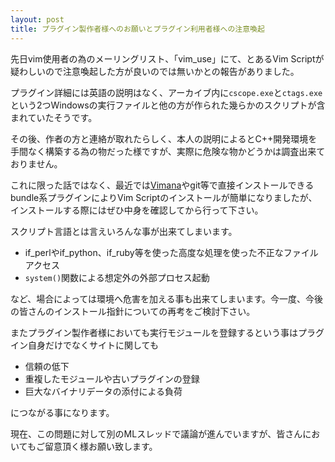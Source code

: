 ```yaml
---
layout: post
title: プラグイン製作者様へのお願いとプラグイン利用者様への注意喚起
---
```


先日vim使用者の為のメーリングリスト、「vim\_use」にて、とあるVim Scriptが疑わしいので注意喚起した方が良いのでは無いかとの報告がありました。

プラグイン詳細には英語の説明はなく、アーカイブ内に`cscope.exe`と`ctags.exe`という2つWindowsの実行ファイルと他の方が作られた幾らかのスクリプトが含まれていたそうです。

その後、作者の方と連絡が取れたらしく、本人の説明によるとC++開発環境を手間なく構築する為の物だった様ですが、実際に危険な物かどうかは調査出来ておりません。

これに限った話ではなく、最近では[Vimana](http://search.cpan.org/dist/Vimana/)やgit等で直接インストールできるbundle系プラグインによりVim Scriptのインストールが簡単になりましたが、インストールする際にはぜひ中身を確認してから行って下さい。

スクリプト言語とは言えいろんな事が出来てしまいます。

- if\_perlやif\_python、if\_ruby等を使った高度な処理を使った不正なファイルアクセス
- `system()`関数による想定外の外部プロセス起動

など、場合によっては環境へ危害を加える事も出来てしまいます。今一度、今後の皆さんのインストール指針についての再考をご検討下さい。

またプラグイン製作者様においても実行モジュールを登録するという事はプラグイン自身だけでなくサイトに関しても

- 信頼の低下
- 重複したモジュールや古いプラグインの登録
- 巨大なバイナリデータの添付による負荷

につながる事になります。

現在、この問題に対して別のMLスレッドで議論が進んでいますが、皆さんにおいてもご留意頂く様お願い致します。
